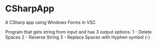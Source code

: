# CSharpApp
A CSharp app using Windows Forms in VSC

Program that gets string from input and has 3 output options.
1 - Delete Spaces
2 - Reverse String
3 - Replace Spaces with Hyphen symbol (-)

